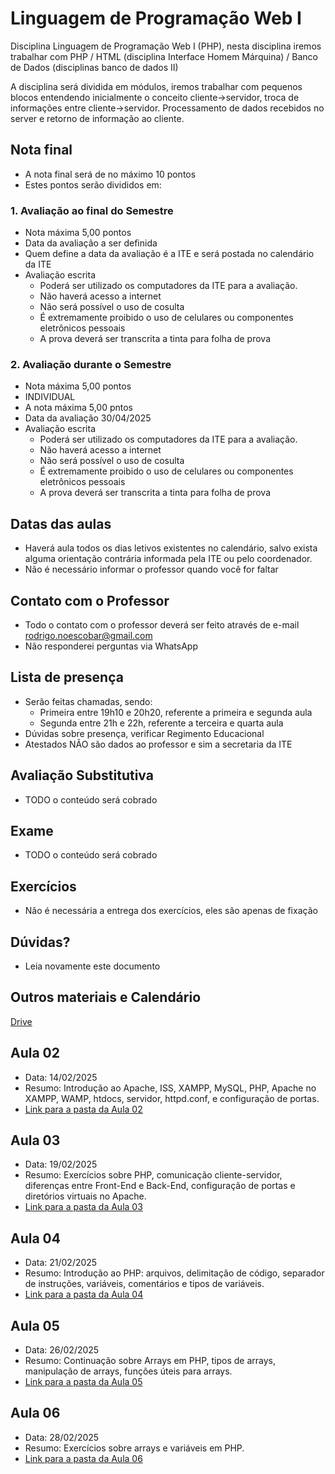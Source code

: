 # Linguagem de Programação Web I

Disciplina Linguagem de Programação Web I (PHP), nesta disciplina iremos trabalhar com PHP / HTML (disciplina Interface Homem Márquina) / Banco de Dados (disciplinas banco de dados II)

A disciplina será dividida em módulos, iremos trabalhar com pequenos blocos entendendo inicialmente o conceito cliente->servidor, troca de informações entre cliente->servidor. Processamento de dados recebidos no server e retorno de informação ao cliente.

## Nota final
- A nota final será de no máximo 10 pontos
- Estes pontos serão divididos em:

### 1. Avaliação ao final do Semestre
- Nota máxima 5,00 pontos
- Data da avaliação a ser definida
- Quem define a data da avaliação é a ITE e será postada no calendário da ITE
- Avaliação escrita
  - Poderá ser utilizado os computadores da ITE para a avaliação.
  - Não haverá acesso a internet
  - Não será possível o uso de cosulta
  - É extremamente proibido o uso de celulares ou componentes eletrônicos pessoais
  - A prova deverá ser transcrita a tinta para folha de prova


### 2. Avaliação durante o Semestre
- Nota máxima 5,00 pontos
- INDIVIDUAL
- A nota máxima 5,00 pntos
- Data da avaliação 30/04/2025
- Avaliação escrita
  - Poderá ser utilizado os computadores da ITE para a avaliação.
  - Não haverá acesso a internet
  - Não será possível o uso de cosulta
  - É extremamente proibido o uso de celulares ou componentes eletrônicos pessoais
  - A prova deverá ser transcrita a tinta para folha de prova


## Datas das aulas
- Haverá aula todos os dias letivos existentes no calendário, salvo exista alguma orientação contrária informada pela ITE ou pelo coordenador.
- Não é necessário informar o professor quando você for faltar

## Contato com o Professor
- Todo o contato com o professor deverá ser feito através de e-mail [rodrigo.noescobar@gmail.com](mailto:rodrigo.noescobar@gmail.com)
- Não responderei perguntas via WhatsApp

## Lista de presença
- Serão feitas chamadas, sendo:
    - Primeira entre 19h10 e 20h20, referente a primeira e segunda aula
    - Segunda entre 21h e 22h, referente a terceira e quarta aula
- Dúvidas sobre presença, verificar Regimento Educacional
- Atestados NÃO são dados ao professor e sim a secretaria da ITE

## Avaliação Substitutiva
- TODO o conteúdo será cobrado

## Exame
- TODO o conteúdo será cobrado

## Exercícios
- Não é necessária a entrega dos exercícios, eles são apenas de fixação

## Dúvidas?
- Leia novamente este documento

## Outros materiais e Calendário
[Drive](https://drive.google.com/drive/folders/10wFvDmYppmB3wBXivf1Hgg_5dxaOgUMH?usp=sharing)


## Aula 02
- Data: 14/02/2025
- Resumo: Introdução ao Apache, ISS, XAMPP, MySQL, PHP, Apache no XAMPP, WAMP, htdocs, servidor, httpd.conf, e configuração de portas.
- [Link para a pasta da Aula 02](./aula02)

## Aula 03
- Data: 19/02/2025
- Resumo: Exercícios sobre PHP, comunicação cliente-servidor, diferenças entre Front-End e Back-End, configuração de portas e diretórios virtuais no Apache.
- [Link para a pasta da Aula 03](./aula03)

## Aula 04
- Data: 21/02/2025
- Resumo: Introdução ao PHP: arquivos, delimitação de código, separador de instruções, variáveis, comentários e tipos de variáveis.
- [Link para a pasta da Aula 04](./aula04)

## Aula 05
- Data: 26/02/2025
- Resumo: Continuação sobre Arrays em PHP, tipos de arrays, manipulação de arrays, funções úteis para arrays.
- [Link para a pasta da Aula 05](./aula05)

## Aula 06
- Data: 28/02/2025
- Resumo: Exercícios sobre arrays e variáveis em PHP.
- [Link para a pasta da Aula 06](./aula06)